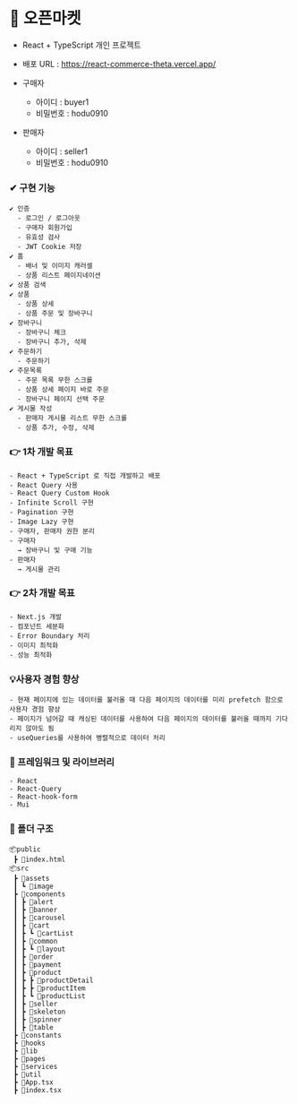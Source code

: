 <h1>🛒 오픈마켓</h1>

- React + TypeScript 개인 프로젝트

- 배포 URL : https://react-commerce-theta.vercel.app/
- 구매자
  - 아이디 : buyer1
  - 비밀번호 : hodu0910
- 판매자
  - 아이디 : seller1
  - 비밀번호 : hodu0910

### ✔ 구현 기능

```
✔ 인증
  - 로그인 / 로그아웃
  - 구매자 회원가입
  - 유효성 검사
  - JWT Cookie 저장
✔ 홈
  - 배너 및 이미지 캐러셀
  - 상품 리스트 페이지네이션
✔ 상품 검색
✔ 상품
  - 상품 상세
  - 상품 주문 및 장바구니
✔ 장바구니
  - 장바구니 체크
  - 장바구니 추가, 삭제
✔ 주문하기
  - 주문하기
✔ 주문목록
  - 주문 목록 무한 스크롤
  - 상품 상세 페이지 바로 주문
  - 장바구니 페이지 선택 주문
✔ 게시물 작성
  - 판매자 게시물 리스트 무한 스크롤
  - 상품 추가, 수정, 삭제
```

### 👉 1차 개발 목표

```
- React + TypeScript 로 직접 개발하고 배포
- React Query 사용
- React Query Custom Hook
- Infinite Scroll 구현
- Pagination 구현
- Image Lazy 구현
- 구매자, 판매자 권한 분리
- 구매자
  → 장바구니 및 구매 기능
- 판매자
  → 게시물 관리
```

### 👉 2차 개발 목표

```
- Next.js 개발
- 컴포넌트 세분화
- Error Boundary 처리
- 이미지 최적화
- 성능 최적화
```

### 💡사용자 경험 향상

```
- 현재 페이지에 있는 데이터를 불러올 때 다음 페이지의 데이터를 미리 prefetch 함으로 사용자 경험 향상
- 페이지가 넘어갈 때 캐싱된 데이터를 사용하여 다음 페이지의 데이터를 불러올 때까지 기다리지 않아도 됨
- useQueries를 사용하여 병렬적으로 데이터 처리
```

### 📗 프레임워크 및 라이브러리

```
- React
- React-Query
- React-hook-form
- Mui
```

### 📁 폴더 구조

```
📦public
 ┣ 📜index.html
📦src
 ┣ 📂assets
 ┃ ┗ 📂image
 ┣ 📂components
 ┃ ┣ 📂alert
 ┃ ┣ 📂banner
 ┃ ┣ 📂carousel
 ┃ ┣ 📂cart
 ┃ ┣ ┗ 📂cartList
 ┃ ┣ 📂common
 ┃ ┣ ┗ 📂layout
 ┃ ┣ 📂order
 ┃ ┣ 📂payment
 ┃ ┣ 📂product
 ┃ ┣ ┣ 📂productDetail
 ┃ ┣ ┣ 📂productItem
 ┃ ┣ ┗ 📂productList
 ┃ ┣ 📂seller
 ┃ ┣ 📂skeleton
 ┃ ┣ 📂spinner
 ┃ ┣ 📂table
 ┣ 📂constants
 ┣ 📂hooks
 ┣ 📂lib
 ┣ 📂pages
 ┣ 📂services
 ┣ 📂util
 ┣ 📜App.tsx
 ┣ 📜index.tsx
```
